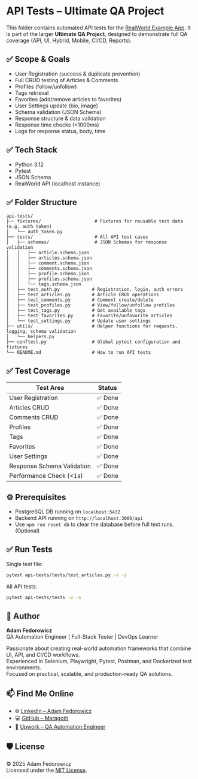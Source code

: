 # API Tests – Ultimate QA Project

This folder contains automated API tests for the [RealWorld Example App](https://realworld.io/). It is part of the larger **Ultimate QA Project**, designed to demonstrate full QA coverage (API, UI, Hybrid, Mobile, CI/CD, Reports).

## ✅ Scope & Goals
- User Registration (success & duplicate prevention)
- Full CRUD testing of Articles & Comments
- Profiles (follow/unfollow)
- Tags retrieval
- Favorites (add/remove articles to favorites)
- User Settings update (bio, image)
- Schema validation (JSON Schema)
- Response structure & data validation
- Response time checks (<1000ms)
- Logs for response status, body, time

## ✅ Tech Stack
- Python 3.12
- Pytest
- JSON Schema
- RealWorld API (localhost instance)

## ✅ Folder Structure
```
api-tests/
├── fixtures/                    # Fixtures for reusable test data (e.g. auth token)
│   └── auth_token.py
├── tests/                       # All API test cases
│   ├── schemas/                 # JSON Schemas for response validation
│   │   ├── article.schema.json
│   │   ├── articles.schema.json
│   │   ├── comment.schema.json
│   │   ├── comments.schema.json
│   │   ├── profile.schema.json
│   │   ├── profiles.schema.json
│   │   └── tags.schema.json
│   ├── test_auth.py            # Registration, login, auth errors
│   ├── test_articles.py        # Article CRUD operations
│   ├── test_comments.py        # Comment create/delete
│   ├── test_profiles.py        # View/follow/unfollow profiles
│   ├── test_tags.py            # Get available tags
│   ├── test_favorites.py       # Favorite/unfavorite articles
│   └── test_settings.py        # Update user settings
├── utils/                      # Helper functions for requests, logging, schema validation
│   └── helpers.py
├── conftest.py                 # Global pytest configuration and fixtures
└── README.md                   # How to run API tests

```


## ✅ Test Coverage
| Test Area         | Status |
|-------------------|--------|
| User Registration | ✅ Done |
| Articles CRUD     | ✅ Done |
| Comments CRUD     | ✅ Done |
| Profiles          | ✅ Done |
| Tags              | ✅ Done |
| Favorites         | ✅ Done |
| User Settings     | ✅ Done |
| Response Schema Validation | ✅ Done |
| Performance Check (<1s) | ✅ Done |

## ⚙️ Prerequisites

- PostgreSQL DB running on `localhost:5432`
- Backend API running on `http://localhost:3000/api`
- Use `npm run reset-db` to clear the database before full test runs. (Optional)


## ✅ Run Tests
Single test file:
```bash
pytest api-tests/tests/test_articles.py -v -s
```

All API tests:
```bash
pytest api-tests/tests -v -s
```
## 👤 Author

**Adam Fedorowicz**  
QA Automation Engineer | Full-Stack Tester | DevOps Learner

Passionate about creating real-world automation frameworks that combine UI, API, and CI/CD workflows.  
Experienced in Selenium, Playwright, Pytest, Postman, and Dockerized test environments.  
Focused on practical, scalable, and production-ready QA solutions. 

## 📫 Find Me Online

- 🌐 [LinkedIn – Adam Fedorowicz](https://www.linkedin.com/in/adam-fedorowicz-UK)
- 💻 [GitHub – Maragoth](https://github.com/Maragoth)
- 💼 [Upwork – QA Automation Engineer](https://www.upwork.com/freelancers/~018d6c0e188850f30d?mp_source=share)

## 🛡️ License

© 2025 Adam Fedorowicz  
Licensed under the [MIT License](https://opensource.org/licenses/MIT).
